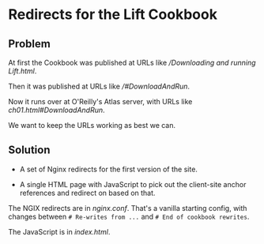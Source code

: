 # Redirects for the Lift Cookbook


## Problem

At first the Cookbook was published at URLs like _/Downloading and running Lift.html_.  

Then it was published at URLs like _/#DownloadAndRun_.  

Now it runs over at O'Reilly's Atlas server, with URLs like _ch01.html#DownloadAndRun_.

We want to keep the URLs working as best we can.


## Solution

* A set of Nginx redirects for the first version of the site.

* A single HTML page with JavaScript to pick out the client-site anchor references and redirect on based on that.

The NGIX redirects are in _nginx.conf_.  That's a vanilla starting config, with changes between `# Re-writes from ...` and `# End of cookbook rewrites`.

The JavaScript is in _index.html_.







